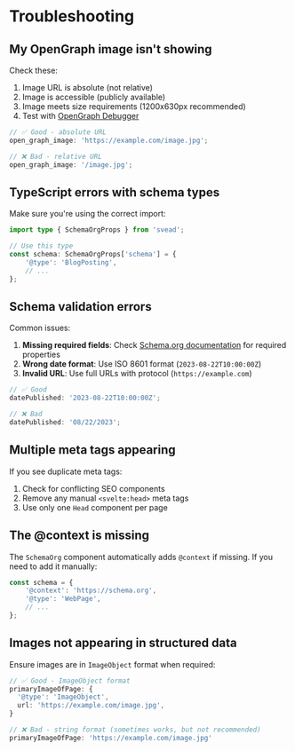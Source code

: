 # Troubleshooting

## My OpenGraph image isn't showing

Check these:

1. Image URL is absolute (not relative)
2. Image is accessible (publicly available)
3. Image meets size requirements (1200x630px recommended)
4. Test with
   [OpenGraph Debugger](https://www.opengraph.xyz/)

```typescript
// ✅ Good - absolute URL
open_graph_image: 'https://example.com/image.jpg';

// ❌ Bad - relative URL
open_graph_image: '/image.jpg';
```

## TypeScript errors with schema types

Make sure you're using the correct import:

```typescript
import type { SchemaOrgProps } from 'svead';

// Use this type
const schema: SchemaOrgProps['schema'] = {
	'@type': 'BlogPosting',
	// ...
};
```

## Schema validation errors

Common issues:

1. **Missing required fields**: Check
   [Schema.org documentation](https://schema.org) for required
   properties
2. **Wrong date format**: Use ISO 8601 format
   (`2023-08-22T10:00:00Z`)
3. **Invalid URL**: Use full URLs with protocol
   (`https://example.com`)

```typescript
// ✅ Good
datePublished: '2023-08-22T10:00:00Z';

// ❌ Bad
datePublished: '08/22/2023';
```

## Multiple meta tags appearing

If you see duplicate meta tags:

1. Check for conflicting SEO components
2. Remove any manual `<svelte:head>` meta tags
3. Use only one `Head` component per page

## The @context is missing

The `SchemaOrg` component automatically adds `@context` if missing.
If you need to add it manually:

```typescript
const schema = {
	'@context': 'https://schema.org',
	'@type': 'WebPage',
	// ...
};
```

## Images not appearing in structured data

Ensure images are in `ImageObject` format when required:

```typescript
// ✅ Good - ImageObject format
primaryImageOfPage: {
  '@type': 'ImageObject',
  url: 'https://example.com/image.jpg',
}

// ❌ Bad - string format (sometimes works, but not recommended)
primaryImageOfPage: 'https://example.com/image.jpg'
```
